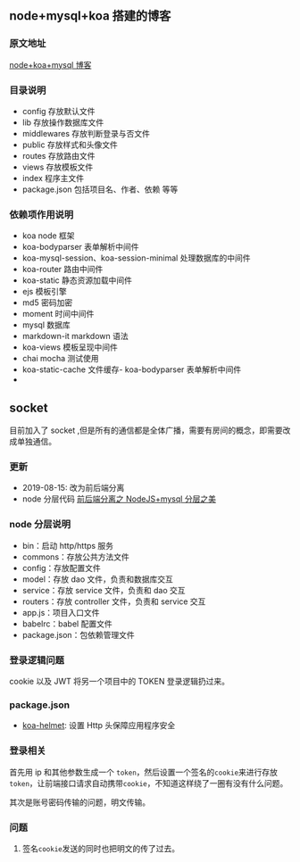 <!--
 * @Description: 说明文档
 * @Author: homobulla
 * @Date: 2019-08-13 12:02:24
 * @LastEditTime: 2019-08-23 16:05:26
 * @LastEditors: Please set LastEditors
 -->

## node+mysql+koa 搭建的博客

### 原文地址

[node+koa+mysql 博客](http://www.wclimb.site/2017/07/12/Node-Koa2-Mysql-%E6%90%AD%E5%BB%BA%E7%AE%80%E6%98%93%E5%8D%9A%E5%AE%A2/)

### 目录说明

-   config 存放默认文件
-   lib 存放操作数据库文件
-   middlewares 存放判断登录与否文件
-   public 存放样式和头像文件
-   routes 存放路由文件
-   views 存放模板文件
-   index 程序主文件
-   package.json 包括项目名、作者、依赖 等等

### 依赖项作用说明

-   koa node 框架
-   koa-bodyparser 表单解析中间件
-   koa-mysql-session、koa-session-minimal 处理数据库的中间件
-   koa-router 路由中间件
-   koa-static 静态资源加载中间件
-   ejs 模板引擎
-   md5 密码加密
-   moment 时间中间件
-   mysql 数据库
-   markdown-it markdown 语法
-   koa-views 模板呈现中间件
-   chai mocha 测试使用
-   koa-static-cache 文件缓存- koa-bodyparser 表单解析中间件
-

## socket

目前加入了 socket ,但是所有的通信都是全体广播，需要有房间的概念，即需要改成单独通信。

### 更新

-   2019-08-15: 改为前后端分离
-   node 分层代码 [前后端分离之 NodeJS+mysql 分层之美](https://www.jianshu.com/p/dab01487a9df)

### node 分层说明

-   bin：启动 http/https 服务
-   commons：存放公共方法文件
-   config：存放配置文件
-   model：存放 dao 文件，负责和数据库交互
-   service：存放 service 文件，负责和 dao 交互
-   routers：存放 controller 文件，负责和 service 交互
-   app.js：项目入口文件
-   babelrc：babel 配置文件
-   package.json：包依赖管理文件

### 登录逻辑问题

cookie 以及 JWT
将另一个项目中的 TOKEN 登录逻辑扔过来。

### package.json

-   [koa-helmet](https://juejin.im/post/5bd1e6136fb9a05d0a057316): 设置 Http 头保障应用程序安全

### 登录相关

首先用 ip 和其他参数生成一个 `token`，然后设置一个签名的`cookie`来进行存放`token`，让前端接口请求自动携带`cookie`，不知道这样绕了一圈有没有什么问题。

其次是账号密码传输的问题，明文传输。

### 问题

1. 签名`cookie`发送的同时也把明文的传了过去。
